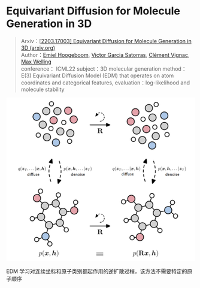# Equivariant Diffusion for Molecule Generation in 3D

> Arxiv：[[2203.17003\] Equivariant Diffusion for Molecule Generation in 3D (arxiv.org)](https://arxiv.org/abs/2203.17003)  
> Author：[Emiel Hoogeboom](https://arxiv.org/search/cs?searchtype=author&query=Hoogeboom,+E), [Victor Garcia Satorras](https://arxiv.org/search/cs?searchtype=author&query=Satorras,+V+G), [Clément Vignac](https://arxiv.org/search/cs?searchtype=author&query=Vignac,+C), [Max Welling](https://arxiv.org/search/cs?searchtype=author&query=Welling,+M)          
> conference： ICML22
> subject：3D molecular generation
> method：E(3) Equivariant Diffusion Model (EDM) that operates on atom coordinates and categorical features, 
> evaluation：log-likelihood and molecule stability



![image-20240604192226854](assets/image-20240604192226854.png)

EDM 学习对连续坐标和原子类别都起作用的逆扩散过程，该方法不需要特定的原子顺序











